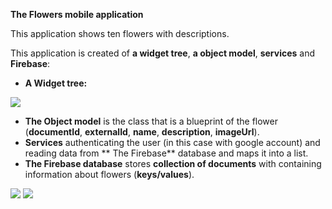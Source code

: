 **The Flowers mobile application**

This application shows ten flowers with descriptions.

This application is created of **a widget tree**, **a object model**, **services** and **Firebase**: 

- **A Widget tree:**



![](https://github.com/Laura555-p/flowers/blob/master/assets/images/flowerwidgettree.PNG)

- **The Object model** is the class that is a blueprint of the flower (**documentId**, **externalId**, **name**, **description**, **imageUrl**).
- **Services** authenticating the user (in this case with google account) and reading data from ** The Firebase** database and maps it into a list.
- **The Firebase database** stores **collection of documents** with containing information about flowers (**keys/values**). 



![](https://github.com/Laura555-p/flowers/blob/master/assets/images/1_flower.PNG)
![](https://github.com/Laura555-p/flowers/blob/master/assets/images/2_flower.PNG)

